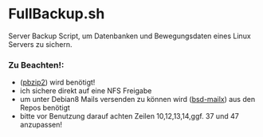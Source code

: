 # FullBackup.sh

Server Backup Script, um Datenbanken und Bewegungsdaten eines Linux Servers zu sichern.

### Zu Beachten!:
- ([pbzip2](https://packages.debian.org/search?keywords=pbzip2)) wird benötigt!
- ich sichere direkt auf eine NFS Freigabe
- um unter Debian8 Mails versenden zu können wird ([bsd-mailx](https://packages.debian.org/de/jessie/bsd-mailx)) aus den Repos benötigt
- bitte vor Benutzung darauf achten Zeilen 10,12,13,14,ggf. 37 und 47 anzupassen!
